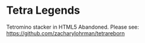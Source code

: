 # Tetra Legends
Tetromino stacker in HTML5
Abandoned. Please see: https://github.com/zacharylohrman/tetrareborn
